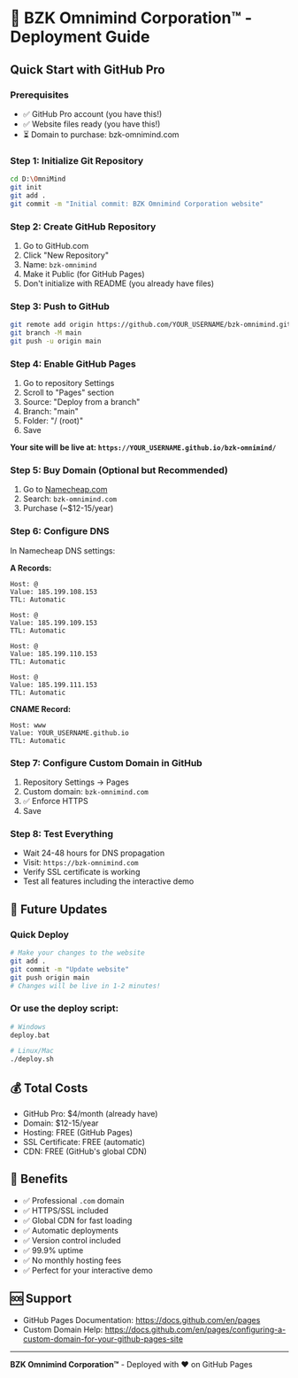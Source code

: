 # 🚀 BZK Omnimind Corporation™ - Deployment Guide

## Quick Start with GitHub Pro

### Prerequisites
- ✅ GitHub Pro account (you have this!)
- ✅ Website files ready (you have this!)
- ⏳ Domain to purchase: bzk-omnimind.com

### Step 1: Initialize Git Repository
```bash
cd D:\OmniMind
git init
git add .
git commit -m "Initial commit: BZK Omnimind Corporation website"
```

### Step 2: Create GitHub Repository
1. Go to GitHub.com
2. Click "New Repository"
3. Name: `bzk-omnimind`
4. Make it Public (for GitHub Pages)
5. Don't initialize with README (you already have files)

### Step 3: Push to GitHub
```bash
git remote add origin https://github.com/YOUR_USERNAME/bzk-omnimind.git
git branch -M main
git push -u origin main
```

### Step 4: Enable GitHub Pages
1. Go to repository Settings
2. Scroll to "Pages" section
3. Source: "Deploy from a branch"
4. Branch: "main"
5. Folder: "/ (root)"
6. Save

**Your site will be live at: `https://YOUR_USERNAME.github.io/bzk-omnimind/`**

### Step 5: Buy Domain (Optional but Recommended)
1. Go to [Namecheap.com](https://www.namecheap.com)
2. Search: `bzk-omnimind.com`
3. Purchase (~$12-15/year)

### Step 6: Configure DNS
In Namecheap DNS settings:

**A Records:**
```
Host: @
Value: 185.199.108.153
TTL: Automatic

Host: @  
Value: 185.199.109.153
TTL: Automatic

Host: @
Value: 185.199.110.153
TTL: Automatic

Host: @
Value: 185.199.111.153
TTL: Automatic
```

**CNAME Record:**
```
Host: www
Value: YOUR_USERNAME.github.io
TTL: Automatic
```

### Step 7: Configure Custom Domain in GitHub
1. Repository Settings → Pages
2. Custom domain: `bzk-omnimind.com`
3. ✅ Enforce HTTPS
4. Save

### Step 8: Test Everything
- Wait 24-48 hours for DNS propagation
- Visit: `https://bzk-omnimind.com`
- Verify SSL certificate is working
- Test all features including the interactive demo

## 🔄 Future Updates

### Quick Deploy
```bash
# Make your changes to the website
git add .
git commit -m "Update website"
git push origin main
# Changes will be live in 1-2 minutes!
```

### Or use the deploy script:
```bash
# Windows
deploy.bat

# Linux/Mac
./deploy.sh
```

## 💰 Total Costs
- GitHub Pro: $4/month (already have)
- Domain: $12-15/year
- Hosting: FREE (GitHub Pages)
- SSL Certificate: FREE (automatic)
- CDN: FREE (GitHub's global CDN)

## 🎯 Benefits
- ✅ Professional `.com` domain
- ✅ HTTPS/SSL included
- ✅ Global CDN for fast loading
- ✅ Automatic deployments
- ✅ Version control included
- ✅ 99.9% uptime
- ✅ No monthly hosting fees
- ✅ Perfect for your interactive demo

## 🆘 Support
- GitHub Pages Documentation: https://docs.github.com/en/pages
- Custom Domain Help: https://docs.github.com/en/pages/configuring-a-custom-domain-for-your-github-pages-site

---
**BZK Omnimind Corporation™** - Deployed with ❤️ on GitHub Pages